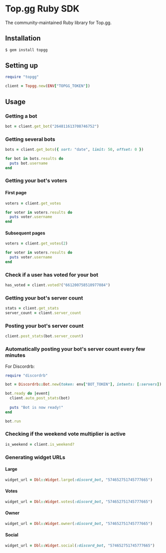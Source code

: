# Top.gg Ruby SDK

The community-maintained Ruby library for Top.gg.

## Installation

```sh
$ gem install topgg
```

## Setting up

```rb
require "topgg"

client = Topgg.new(ENV["TOPGG_TOKEN"])
```

## Usage

### Getting a bot

```rb
bot = client.get_bot("264811613708746752")
```

### Getting several bots

```rb
bots = client.get_bots({ sort: "date", limit: 50, offset: 0 })

for bot in bots.results do
  puts bot.username
end
```

### Getting your bot's voters

#### First page

```rb
voters = client.get_votes

for voter in voters.results do
  puts voter.username
end
```

#### Subsequent pages

```rb
voters = client.get_votes(2)

for voter in voters.results do
  puts voter.username
end
```

### Check if a user has voted for your bot

```rb
has_voted = client.voted?("661200758510977084")
```

### Getting your bot's server count

```rb
stats = client.get_stats
server_count = client.server_count
```

### Posting your bot's server count

```rb
client.post_stats(bot.server_count)
```

### Automatically posting your bot's server count every few minutes

For Discordrb:

```rb
require "discordrb"

bot = Discordrb::Bot.new(token: env["BOT_TOKEN"], intents: [:servers])

bot.ready do |event|
  client.auto_post_stats(bot)
  
  puts "Bot is now ready!"
end

bot.run
```

### Checking if the weekend vote multiplier is active

```rb
is_weekend = client.is_weekend?
```

### Generating widget URLs

#### Large

```rb
widget_url = Dbl::Widget.large(:discord_bot, "574652751745777665")
```

#### Votes

```rb
widget_url = Dbl::Widget.votes(:discord_bot, "574652751745777665")
```

#### Owner

```rb
widget_url = Dbl::Widget.owner(:discord_bot, "574652751745777665")
```

#### Social

```rb
widget_url = Dbl::Widget.social(:discord_bot, "574652751745777665")
```